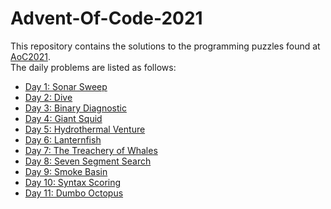 # Advent-Of-Code-2021
This repository contains the solutions to the programming puzzles found at [AoC2021](https://adventofcode.com/2021).  
The daily problems are listed as follows:
* [Day 1: Sonar Sweep](./Day1/)
* [Day 2: Dive](./Day2/)
* [Day 3: Binary Diagnostic](./Day3/)
* [Day 4: Giant Squid](./Day4/)
* [Day 5: Hydrothermal Venture](./Day5/)
* [Day 6: Lanternfish](./Day6/)
* [Day 7: The Treachery of Whales](./Day7/)
* [Day 8: Seven Segment Search](./Day8/)
* [Day 9: Smoke Basin](./Day9/)
* [Day 10: Syntax Scoring](./Day10/)
* [Day 11: Dumbo Octopus](./Day11/)